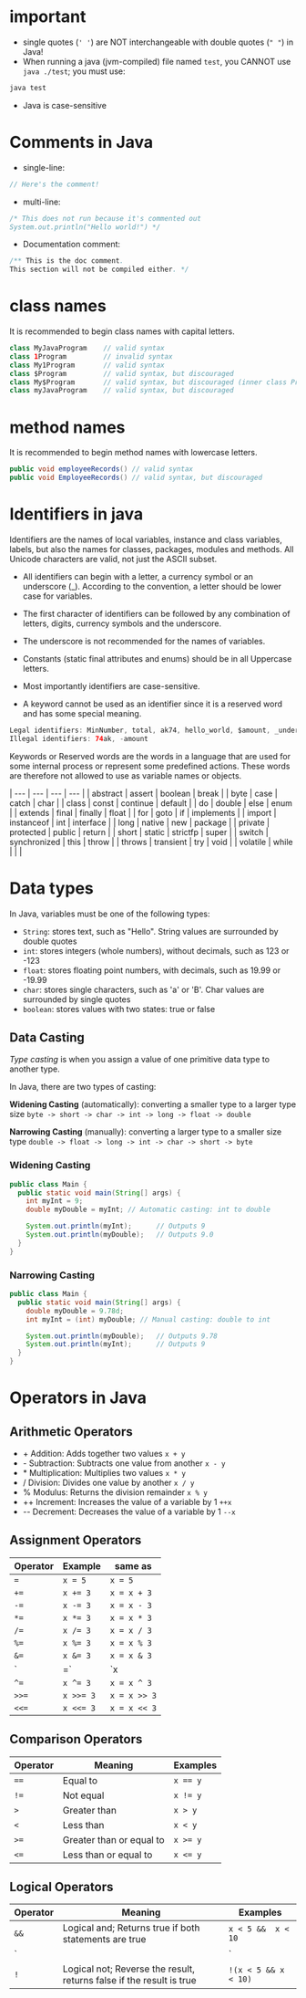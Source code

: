 # important
- single quotes (`' '`) are NOT interchangeable with double quotes (`" "`) in Java!
- When running a java (jvm-compiled) file named `test`, you CANNOT use `java ./test`; you must use:
```java
java test
```

- Java is case-sensitive

# Comments in Java
- single-line: 
```java
// Here's the comment!
```

- multi-line:
```java
/* This does not run because it's commented out
System.out.println("Hello world!") */
```

- Documentation comment:
```java
/** This is the doc comment.
This section will not be compiled either. */
```

# class names
It is recommended to begin class names with capital letters.

```java
class MyJavaProgram    // valid syntax
class 1Program         // invalid syntax
class My1Program       // valid syntax
class $Program         // valid syntax, but discouraged
class My$Program       // valid syntax, but discouraged (inner class Program inside the class My)
class myJavaProgram    // valid syntax, but discouraged
```

# method names
It is recommended to begin method names with lowercase letters.
```java
public void employeeRecords() // valid syntax
public void EmployeeRecords() // valid syntax, but discouraged
```

# Identifiers in java

Identifiers are the names of local variables, instance and class variables, labels, but also the names for classes, packages, modules and methods. 
All Unicode characters are valid, not just the ASCII subset. 

- All identifiers can begin with a letter, a currency symbol or an underscore (\_). According to the convention, a letter should be lower case for variables.

- The first character of identifiers can be followed by any combination of letters, digits, currency symbols and the underscore. 
- The underscore is not recommended for the names of variables. 
- Constants (static final attributes and enums) should be in all Uppercase letters.

- Most importantly identifiers are case-sensitive.

- A keyword cannot be used as an identifier since it is a reserved word and has some special meaning.


```java
Legal identifiers: MinNumber, total, ak74, hello_world, $amount, _under_value
Illegal identifiers: 74ak, -amount
```

Keywords or Reserved words are the words in a language that are used for some internal process or represent some predefined actions.
These words are therefore not allowed to use as variable names or objects.

| ---       | ---          | ---      | ---        |
| abstract	| assert	     | boolean	| break      |
| byte	    | case	       | catch    |	char       |
| class	    | const	       | continue |	default    |
| do	      | double       | else	    | enum       |
| extends	  | final	       | finally	| float      |
| for	      | goto	       | if	      | implements | 
| import    | instanceof   | int	    | interface  | 
| long	    | native	     | new	    | package    |
| private	  | protected	   | public	  | return     |
| short	    | static	     | strictfp	| super      |
| switch	  | synchronized | this	    | throw      |
| throws	  | transient	   | try	    | void       |
| volatile	| while        |          |            | 

# Data types
In Java, variables must be one of the following types:

+ `String`: stores text, such as "Hello". String values are surrounded by double quotes
+ `int`: stores integers (whole numbers), without decimals, such as 123 or -123
+ `float`: stores floating point numbers, with decimals, such as 19.99 or -19.99
+ `char`: stores single characters, such as 'a' or 'B'. Char values are surrounded by single quotes
+ `boolean`: stores values with two states: true or false


## Data Casting

*Type casting* is when you assign a value of one primitive data type to another type.

In Java, there are two types of casting:

**Widening Casting** (automatically): converting a smaller type to a larger type size
`byte -> short -> char -> int -> long -> float -> double`

**Narrowing Casting** (manually): converting a larger type to a smaller size type
`double -> float -> long -> int -> char -> short -> byte`

### Widening Casting
```java
public class Main {
  public static void main(String[] args) {
    int myInt = 9;
    double myDouble = myInt; // Automatic casting: int to double

    System.out.println(myInt);      // Outputs 9
    System.out.println(myDouble);   // Outputs 9.0
  }
}
```

### Narrowing Casting
```java
public class Main {
  public static void main(String[] args) {
    double myDouble = 9.78d;
    int myInt = (int) myDouble; // Manual casting: double to int

    System.out.println(myDouble);   // Outputs 9.78
    System.out.println(myInt);      // Outputs 9
  }
}
```

# Operators in Java
## Arithmetic Operators
- \+ 	Addition: Adds together two values 	`x + y` 	
- \- 	Subtraction: Subtracts one value from another 	`x - y` 	
- \* 	Multiplication: Multiplies two values 	`x * y` 	
- \/ 	Division: Divides one value by another 	`x / y`	
- \% 	Modulus: Returns the division remainder 	`x % y` 	
- \+\+ 	Increment: Increases the value of a variable by 1 	`++x` 	
- \-\- 	Decrement: Decreases the value of a variable by 1 	`--x`

## Assignment Operators

| Operator | Example   | same as      |
| ---      | ---       | ---          |
| `=` 	   | `x = 5` 	 | `x = 5` 	    | 
| `+=` 	   | `x += 3`  | `x = x + 3`  |  	
| `-=` 	   | `x -= 3`  | `x = x - 3`  |  	
| `*=` 	   | `x *= 3`  | `x = x * 3`  |  	
| `/=` 	   | `x /= 3`  | `x = x / 3`  | 	
| `%=` 	   | `x %= 3`  | `x = x % 3`  |
| `&=` 	   | `x &= 3`  | `x = x & 3`  | 	
| `|=` 	   | `x |= 3`	 | `x = x | 3`  | 	
| `^=` 	   | `x ^= 3`  | `x = x ^ 3`  | 	
| `>>=` 	 | `x >>= 3` | `x = x >> 3` |	
| `<<=` 	 | `x <<= 3` | `x = x << 3` |

## Comparison Operators
| Operator | Meaning                  | Examples  |
| ---      | ---                      | ---       |
| `==` 	   | Equal to 	              | `x == y`  |
| `!=` 	   | Not equal 	              | `x != y`  |	
| `>` 	   | Greater than             | `x > y `  |	
| `<` 	   | Less than 	              | `x < y`   |	
| `>=` 	   | Greater than or equal to | `x >= y`  |	
| `<=` 	   | Less than or equal to 	  | `x <= y`  |

## Logical Operators
| Operator | Meaning                                                              | Examples             |
| ---      | ---                                                                  | ---                  |
| `&&`  	 | Logical and; Returns true if both statements are true 	              | `x < 5 &&  x < 10`   |	
| `||`  	 | Logical or; Returns true if one of the statements is true 	          | `x < 5 || x < 4`     |
| `!`	     | Logical not; Reverse the result, returns false if the result is true |	`!(x < 5 && x < 10)` | 
